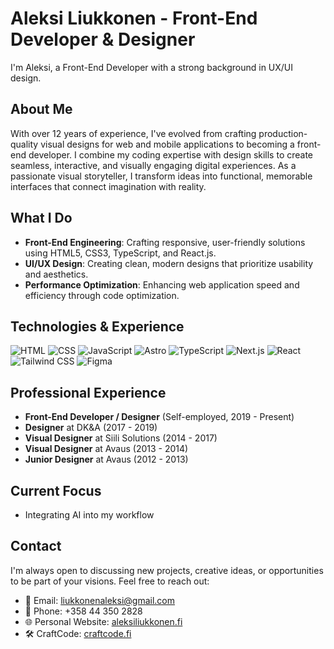 # Aleksi Liukkonen - Front-End Developer & Designer

I'm Aleksi, a Front-End Developer with a strong background in UX/UI design.

## About Me

With over 12 years of experience, I've evolved from crafting production-quality visual designs for web and mobile applications to becoming a front-end developer. I combine my coding expertise with design skills to create seamless, interactive, and visually engaging digital experiences. As a passionate visual storyteller, I transform ideas into functional, memorable interfaces that connect imagination with reality.

##  What I Do

- **Front-End Engineering**: Crafting responsive, user-friendly solutions using HTML5, CSS3, TypeScript, and React.js.
- **UI/UX Design**: Creating clean, modern designs that prioritize usability and aesthetics.
- **Performance Optimization**: Enhancing web application speed and efficiency through code optimization.

## Technologies & Experience

![HTML](https://img.shields.io/badge/HTML-12%20years-orange?style=for-the-badge&logo=html5&logoColor=white)
![CSS](https://img.shields.io/badge/CSS-12%20years-blue?style=for-the-badge&logo=css3&logoColor=white)
![JavaScript](https://img.shields.io/badge/JavaScript-2%20years-yellow?style=for-the-badge&logo=javascript&logoColor=black)
![Astro](https://img.shields.io/badge/Astro-5%20months-blueviolet?style=for-the-badge&logo=astro&logoColor=white)
![TypeScript](https://img.shields.io/badge/TypeScript-1%20year-blue?style=for-the-badge&logo=typescript&logoColor=white)
![Next.js](https://img.shields.io/badge/Next.js-1%20year-black?style=for-the-badge&logo=next.js&logoColor=white)
![React](https://img.shields.io/badge/React-2%20years-61DAFB?style=for-the-badge&logo=react&logoColor=black)
![Tailwind CSS](https://img.shields.io/badge/Tailwind%20CSS-2%20years-38B2AC?style=for-the-badge&logo=tailwind-css&logoColor=white)
![Figma](https://img.shields.io/badge/Figma-6%20years-F24E1E?style=for-the-badge&logo=figma&logoColor=white)

## Professional Experience

- **Front-End Developer / Designer** (Self-employed, 2019 - Present)
- **Designer** at DK&A (2017 - 2019)
- **Visual Designer** at Siili Solutions (2014 - 2017)
- **Visual Designer** at Avaus (2013 - 2014)
- **Junior Designer** at Avaus (2012 - 2013)

## Current Focus

- Integrating AI into my workflow

## Contact

I'm always open to discussing new projects, creative ideas, or opportunities to be part of your visions. Feel free to reach out:

- 📧 Email: liukkonenaleksi@gmail.com
- 📱 Phone: +358 44 350 2828
- 🌐 Personal Website: [aleksiliukkonen.fi](https://aleksiliukkonen.fi/)
- 🛠️ CraftCode: [craftcode.fi](https://craftcode.fi/)
